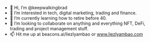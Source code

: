 - 👋 Hi, I’m @keepwalkingbrad
- 👀 I’m interested in tech, digital marketing, trading and finance.
- 🌱 I’m currently learning how to retire before 40.
- 💞️ I’m looking to collaborate on anything and everything NFT, DeFi, trading and project management stuff.
- 📫 Hit me up at beacons.ai/liezlyambao or www.liezlyambao.com


<!---
keepwalkingbrad/keepwalkingbrad is a ✨ special ✨ repository because its `README.md` (this file) appears on your GitHub profile.
You can click the Preview link to take a look at your changes.
--->
